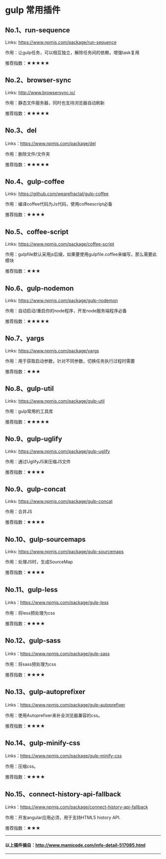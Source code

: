 # gulp 常用插件

## No.1、run-sequence

Links: https://www.npmjs.com/package/run-sequence

作用：让gulp任务，可以相互独立，解除任务间的依赖，增强task复用

推荐指数：★★★★★

## No.2、browser-sync

Links: http://www.browsersync.io/

作用：静态文件服务器，同时也支持浏览器自动刷新

推荐指数：★★★★★

## No.3、del

Links：https://www.npmjs.com/package/del

作用：删除文件/文件夹

推荐指数：★★★★★

## No.4、gulp-coffee

Links: https://github.com/wearefractal/gulp-coffee

作用：编译coffee代码为Js代码，使用coffeescript必备

推荐指数：★★★★

## No.5、coffee-script

Links: https://www.npmjs.com/package/coffee-script

作用：gulpfile默认采用js后缀，如果要使用gulpfile.coffee来编写，那么需要此模块

推荐指数：★★★

## No.6、gulp-nodemon

Links: https://www.npmjs.com/package/gulp-nodemon

作用：自动启动/重启你的node程序，开发node服务端程序必备

推荐指数：★★★★★

## No.7、yargs

Links: https://www.npmjs.com/package/yargs

作用：用于获取启动参数，针对不同参数，切换任务执行过程时需要

推荐指数：★★★

## No.8、gulp-util

Links: https://www.npmjs.com/package/gulp-util

作用：gulp常用的工具库

推荐指数：★★★★★

## No.9、gulp-uglify

Links: https://www.npmjs.com/package/gulp-uglify

作用：通过UglifyJS来压缩JS文件

推荐指数：★★★★

## No.9、gulp-concat

Links: https://www.npmjs.com/package/gulp-concat

作用：合并JS

推荐指数：★★★★

## No.10、gulp-sourcemaps

Links: https://www.npmjs.com/package/gulp-sourcemaps

作用：处理JS时，生成SourceMap

推荐指数：★★★★

## No.11、gulp-less

Links：https://www.npmjs.com/package/gulp-less

作用：将less预处理为css

推荐指数：★★★★

## No.12、gulp-sass

Links：https://www.npmjs.com/package/gulp-sass

作用：将sass预处理为css

推荐指数：★★★★

## No.13、gulp-autoprefixer

Links：https://www.npmjs.com/package/gulp-autoprefixer

作用：使用Autoprefixer来补全浏览器兼容的css。

推荐指数：★★★★

## No.14、gulp-minify-css

Links：https://www.npmjs.com/package/gulp-minify-css

作用：压缩css。

推荐指数：★★★★

## No.15、connect-history-api-fallback

Links：https://www.npmjs.com/package/connect-history-api-fallback

作用：开发angular应用必须，用于支持HTML5 history API.

推荐指数：★★★

____

#### 以上插件摘自：http://www.mamicode.com/info-detail-517085.html

____